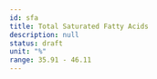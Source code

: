 ```yaml
---
id: sfa
title: Total Saturated Fatty Acids
description: null
status: draft
unit: "%"
range: 35.91 - 46.11
---
```

